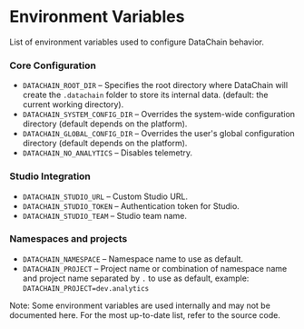 # Environment Variables

List of environment variables used to configure DataChain behavior.

### Core Configuration

- `DATACHAIN_ROOT_DIR` – Specifies the root directory where DataChain will create the `.datachain` folder to store its internal data. (default: the current working directory).
- `DATACHAIN_SYSTEM_CONFIG_DIR` – Overrides the system-wide configuration directory (default depends on the platform).
- `DATACHAIN_GLOBAL_CONFIG_DIR` – Overrides the user's global configuration directory (default depends on the platform).
- `DATACHAIN_NO_ANALYTICS` – Disables telemetry.

### Studio Integration

- `DATACHAIN_STUDIO_URL` – Custom Studio URL.
- `DATACHAIN_STUDIO_TOKEN` – Authentication token for Studio.
- `DATACHAIN_STUDIO_TEAM` – Studio team name.

### Namespaces and projects
- `DATACHAIN_NAMESPACE` – Namespace name to use as default.
- `DATACHAIN_PROJECT` – Project name or combination of namespace name and project name separated by `.` to use as default, example: `DATACHAIN_PROJECT=dev.analytics`

Note: Some environment variables are used internally and may not be documented here. For the most up-to-date list, refer to the source code.
